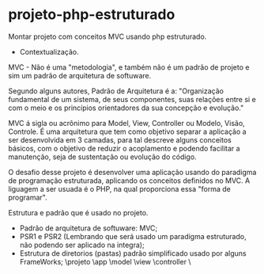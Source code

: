 # projeto-php-estruturado
Montar projeto com conceitos MVC usando php estruturado.

- Contextualização.

MVC - Não é uma "metodologia", e também não é um padrão de projeto e sim um padrão de arquitetura de softuware.

Segundo alguns autores, Padrão de Arquitetura é a: "Organização fundamental de um sistema, de seus componentes, suas relações entre si e com o meio e os princípios orientadores da sua concepção e evolução."

MVC á sigla ou acrônimo para Model, View, Controller ou Modelo, Visão, Controle. É uma arquitetura que tem como objetivo separar a aplicação a ser desenvolvida em 3 camadas, para tal descreve alguns conceitos básicos, com o objetivo de reduzir o acoplamento e podendo facilitar a manutenção, seja de sustentação ou evolução do código.

O desafio desse projeto é desenvolver uma aplicação usando do paradigma de programação estruturada, aplicando os conceitos definidos no MVC. A liguagem a ser usuada é o PHP, na qual proporciona essa "forma de programar".

Estrutura e padrão que é usado no projeto.
- Padrão de arquitetura de softuware: MVC;
- PSR1 e PSR2 (Lembrando que será usado um paradigma estruturado, não podendo ser aplicado na integra);
- Estrutura de diretorios (pastas) padrão simplificado usado por alguns FrameWorks;
\projeto
    \app
        \model
        \view
        \controller
    \




